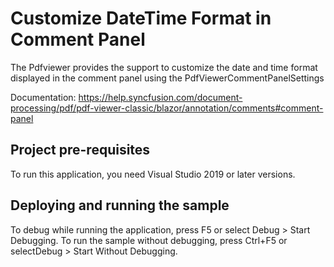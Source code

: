 # Customize DateTime Format in Comment Panel
The Pdfviewer provides the support to customize the date and time format displayed in the comment panel using the PdfViewerCommentPanelSettings

Documentation: https://help.syncfusion.com/document-processing/pdf/pdf-viewer-classic/blazor/annotation/comments#comment-panel

## Project pre-requisites
To run this application, you need Visual Studio 2019 or later versions.

## Deploying and running the sample
To debug while running the application, press F5 or select Debug > Start Debugging. To run the sample without debugging, press Ctrl+F5 or selectDebug > Start Without Debugging.